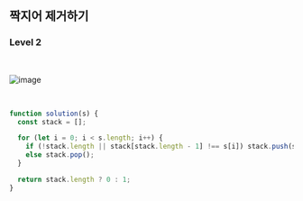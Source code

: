 ## 짝지어 제거하기

### Level 2

<br>

![image](https://user-images.githubusercontent.com/42693257/123913556-500ae300-d9b9-11eb-8685-e62904654f8f.png)

<br>

```js
function solution(s) {
  const stack = [];

  for (let i = 0; i < s.length; i++) {
    if (!stack.length || stack[stack.length - 1] !== s[i]) stack.push(s[i]);
    else stack.pop();
  }

  return stack.length ? 0 : 1;
}
```
